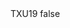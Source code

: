 <?xml version="1.0" encoding="UTF-8"?>
<CustomMetadata xmlns="http://soap.sforce.com/2006/04/metadata">
    <label>TXU19</label>
    <protected>false</protected>
</CustomMetadata>
